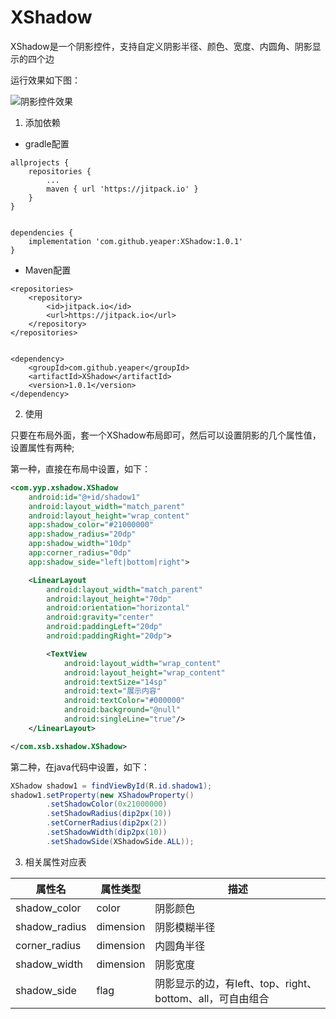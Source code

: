 # XShadow

XShadow是一个阴影控件，支持自定义阴影半径、颜色、宽度、内圆角、阴影显示的四个边


运行效果如下图：

![阴影控件效果](http://bmob-cdn-20165.b0.upaiyun.com/2018/08/01/7b807da44042f2038062b34ad5ada726.png)


1. 添加依赖

- gradle配置

```
allprojects {
    repositories {
        ...
        maven { url 'https://jitpack.io' }
    }
}


dependencies {
    implementation 'com.github.yeaper:XShadow:1.0.1'
}
```

- Maven配置

```
<repositories>
    <repository>
        <id>jitpack.io</id>
        <url>https://jitpack.io</url>
    </repository>
</repositories>


<dependency>
    <groupId>com.github.yeaper</groupId>
    <artifactId>XShadow</artifactId>
    <version>1.0.1</version>
</dependency>

```

2. 使用

只要在布局外面，套一个XShadow布局即可，然后可以设置阴影的几个属性值，设置属性有两种;

第一种，直接在布局中设置，如下：

```xml
<com.yyp.xshadow.XShadow
    android:id="@+id/shadow1"
    android:layout_width="match_parent"
    android:layout_height="wrap_content"
    app:shadow_color="#21000000"
    app:shadow_radius="20dp"
    app:shadow_width="10dp"
    app:corner_radius="0dp"
    app:shadow_side="left|bottom|right">

    <LinearLayout
        android:layout_width="match_parent"
        android:layout_height="70dp"
        android:orientation="horizontal"
        android:gravity="center"
        android:paddingLeft="20dp"
        android:paddingRight="20dp">

        <TextView
            android:layout_width="wrap_content"
            android:layout_height="wrap_content"
            android:textSize="14sp"
            android:text="展示内容"
            android:textColor="#000000"
            android:background="@null"
            android:singleLine="true"/>
    </LinearLayout>

</com.xsb.xshadow.XShadow>
```

第二种，在java代码中设置，如下：


```java
XShadow shadow1 = findViewById(R.id.shadow1);
shadow1.setProperty(new XShadowProperty()
        .setShadowColor(0x21000000)
        .setShadowRadius(dip2px(10))
        .setCornerRadius(dip2px(2))
        .setShadowWidth(dip2px(10))
        .setShadowSide(XShadowSide.ALL));
```

3. 相关属性对应表

| 属性名 | 属性类型 | 描述 |
| ---- | ---- | ---- |
| shadow_color | color | 阴影颜色 |
| shadow_radius | dimension | 阴影模糊半径 |
| corner_radius | dimension | 内圆角半径 |
| shadow_width | dimension | 阴影宽度 |
| shadow_side | flag | 阴影显示的边，有left、top、right、bottom、all，可自由组合 |

